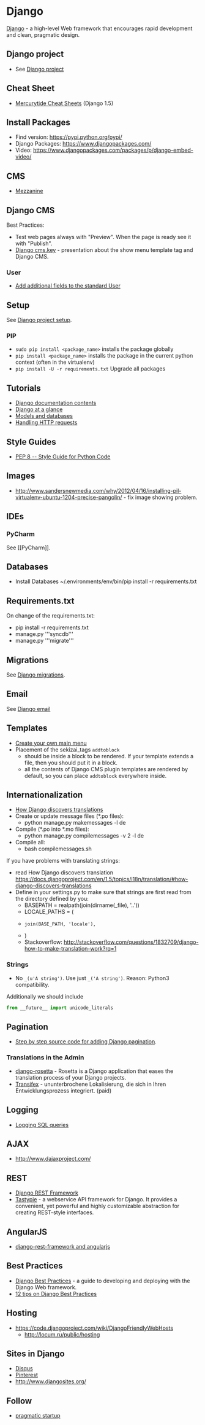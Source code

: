 # Django

[Django](https://www.djangoproject.com/) - a high-level Web framework that encourages rapid development and clean, pragmatic design.

## Django project
* See [Django project](Django_project.md)

## Cheat Sheet
* [Mercurytide Cheat Sheets](http://www.mercurytide.co.uk/news/article/django-15-cheat-sheet/) (Django 1.5)

## Install Packages
* Find version: https://pypi.python.org/pypi/
* Django Packages: https://www.djangopackages.com/
* Video: https://www.djangopackages.com/packages/p/django-embed-video/

## CMS
* [Mezzanine](http://mezzanine.jupo.org/)

## Django CMS
Best Practices:
* Test web pages always with "Preview". When the page is ready see it with "Publish".
* [Django cms.key](http://www.slideshare.net/digi604/django-cmskey) - presentation about the show menu template tag and Django CMS.

### User
* [Add additional fields to the standard User](https://gist.github.com/ngeorgiev/6905083)

## Setup

See [Django project setup](https://github.com/sinnwerkstatt/sinnwerkstatt-web/wiki/Django-project#setup).

### PIP
* ``sudo pip install <package_name>`` installs the package globally
* ``pip install <package_name>`` installs the package in the current python context (often in the virtualenv)
* ``pip install -U -r requirements.txt`` Upgrade all packages

## Tutorials
* [Django documentation contents](https://docs.djangoproject.com/en/dev/contents/)
* [Django at a glance](https://docs.djangoproject.com/en/dev/intro/overview/)
* [Models and databases](https://docs.djangoproject.com/en/dev/topics/db/)
* [Handling HTTP requests](https://docs.djangoproject.com/en/dev/topics/http/)

## Style Guides
* [PEP 8 -- Style Guide for Python Code](http://www.python.org/dev/peps/pep-0008/)

## Images
* http://www.sandersnewmedia.com/why/2012/04/16/installing-pil-virtualenv-ubuntu-1204-precise-pangolin/ - fix image showing problem.

## IDEs

### PyCharm
See [[PyCharm]].

## Databases
* Install Databases
 ~/.environments/<PROJEKT>env/bin/pip install -r requirements.txt

## Requirements.txt
On change of the requirements.txt:
* pip install -r requirements.txt
* <ENV> manage.py '''syncdb'''
* <ENV> manage.py '''migrate'''

## Migrations
See [Django migrations](Django_migrations.md).

## Email
See [Django email](Django_email.md)

## Templates
* [Create your own main menu](https://gist.github.com/ngeorgiev/6688779)
* Placement of the sekizai_tags ```addtoblock```
    * should be inside a block to be rendered. If your template extends a file, then you should put it in a block.
    * all the contents of Django CMS plugin templates are rendered by default, so you can place ```addtoblock``` everywhere inside.


## Internationalization
* [How Django discovers translations](https://docs.djangoproject.com/en/1.5/topics/i18n/translation/#how-django-discovers-translations)
* Create or update message files (*.po files):
    * python manage.py makemessages -l de
* Compile (*.po into *.mo files):
    * python manage.py compilemessages -v 2 -l de
* Compile all:
    * bash compilemessages.sh


If you have problems with translating strings:

* read How Django discovers translation https://docs.djangoproject.com/en/1.5/topics/i18n/translation/#how-django-discovers-translations
* Define in your settings.py to make sure that strings are first read from the directory defined by you:
    * BASEPATH = realpath(join(dirname(_file), '..'))
    * LOCALE_PATHS = (
    *     join(BASE_PATH, 'locale'),
    * )
    * Stackoverflow: http://stackoverflow.com/questions/1832709/django-how-to-make-translation-work?rq=1

### Strings
* No ```_(u'A string')```. Use just ```_('A string')```. Reason: Python3 compatibility.

Additionally we should include

```python
from __future__ import unicode_literals
```

## Pagination
* [Step by step source code for adding Django pagination](https://gist.github.com/ngeorgiev/6979190).

### Translations in the Admin
* [django-rosetta](https://github.com/mbi/django-rosetta) - Rosetta is a Django application that eases the translation process of your Django projects.
* [Transifex](https://www.transifex.com/) - ununterbrochene Lokalisierung, die sich in Ihren Entwicklungsprozess integriert. (paid)

## Logging
* [Logging SQL queries](http://www.dabapps.com/blog/logging-sql-queries-django-13/)

## AJAX
* http://www.dajaxproject.com/

## REST
* [Django REST Framework](http://django-rest-framework.org/)
* [Tastypie](http://tastypieapi.org/) - a webservice API framework for Django. It provides a convenient, yet powerful and highly customizable abstraction for creating REST-style interfaces.

## AngularJS
* [django-rest-framework and angularjs](https://www.youtube.com/watch?v=Q8FRBGTJ020)

## Best Practices
* [Django Best Practices](http://lincolnloop.com/django-best-practices/) - a guide to developing and deploying with the Django Web framework.
* [12 tips on Django Best Practices](http://de.slideshare.net/DZPM/12-tips-on-django-best-practices)

## Hosting
* https://code.djangoproject.com/wiki/DjangoFriendlyWebHosts
    * http://locum.ru/public/hosting

## Sites in Django
* [Disqus](http://marakana.com/s/post/1505/learn_how_disqus_does_it_when_it_is_not_django_python_video)
* [Pinterest](http://pinterest.com/)
* http://www.djangosites.org/

## Follow
* [pragmatic startup](https://pragmaticstartup.wordpress.com/)
